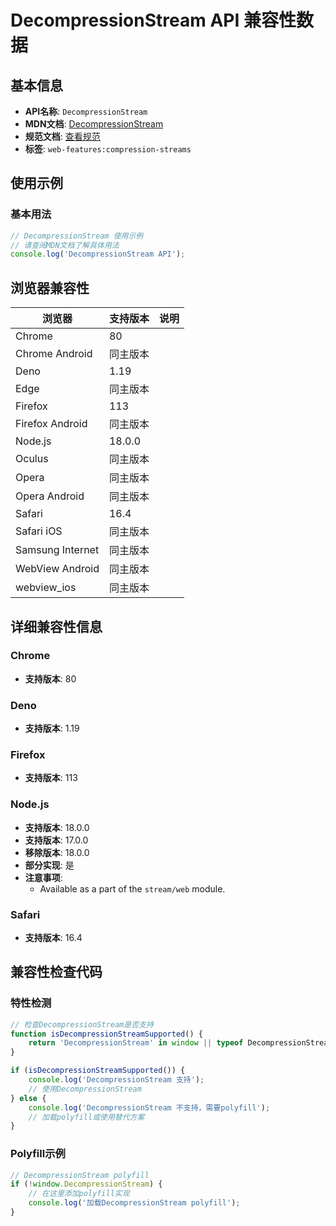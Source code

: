 # DecompressionStream API 兼容性数据

## 基本信息

- **API名称**: `DecompressionStream`
- **MDN文档**: [DecompressionStream](https://developer.mozilla.org/docs/Web/API/DecompressionStream)
- **规范文档**: [查看规范](https://compression.spec.whatwg.org/#decompression-stream)
- **标签**: `web-features:compression-streams`

## 使用示例

### 基本用法

```javascript
// DecompressionStream 使用示例
// 请查阅MDN文档了解具体用法
console.log('DecompressionStream API');
```

## 浏览器兼容性

| 浏览器 | 支持版本 | 说明 |
|--------|----------|------|
| Chrome | 80 |  |
| Chrome Android | 同主版本 |  |
| Deno | 1.19 |  |
| Edge | 同主版本 |  |
| Firefox | 113 |  |
| Firefox Android | 同主版本 |  |
| Node.js | 18.0.0 |  |
| Oculus | 同主版本 |  |
| Opera | 同主版本 |  |
| Opera Android | 同主版本 |  |
| Safari | 16.4 |  |
| Safari iOS | 同主版本 |  |
| Samsung Internet | 同主版本 |  |
| WebView Android | 同主版本 |  |
| webview_ios | 同主版本 |  |

## 详细兼容性信息

### Chrome

- **支持版本**: 80

### Deno

- **支持版本**: 1.19

### Firefox

- **支持版本**: 113

### Node.js

- **支持版本**: 18.0.0
- **支持版本**: 17.0.0
- **移除版本**: 18.0.0
- **部分实现**: 是
- **注意事项**:
  - Available as a part of the `stream/web` module.

### Safari

- **支持版本**: 16.4

## 兼容性检查代码

### 特性检测

```javascript
// 检查DecompressionStream是否支持
function isDecompressionStreamSupported() {
    return 'DecompressionStream' in window || typeof DecompressionStream !== 'undefined';
}

if (isDecompressionStreamSupported()) {
    console.log('DecompressionStream 支持');
    // 使用DecompressionStream
} else {
    console.log('DecompressionStream 不支持，需要polyfill');
    // 加载polyfill或使用替代方案
}
```

### Polyfill示例

```javascript
// DecompressionStream polyfill
if (!window.DecompressionStream) {
    // 在这里添加polyfill实现
    console.log('加载DecompressionStream polyfill');
}
```

